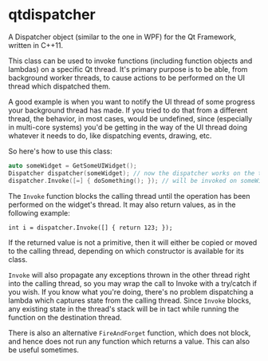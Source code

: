 qtdispatcher
============

A Dispatcher object (similar to the one in WPF) for the Qt Framework, written in C++11.

This class can be used to invoke functions (including function objects and lambdas) on a specific Qt thread.
It's primary purpose is to be able, from background worker threads, to cause actions to be performed on the UI thread which dispatched them.

A good example is when you want to notify the UI thread of some progress your background thread has made.
If you tried to do that from a different thread, the behavior, in most cases, would be undefined, since (especially in multi-core systems) you'd be getting in the way of the UI thread doing whatever it needs to do, like dispatching events, drawing, etc.

So here's how to use this class:

```c++
auto someWidget = GetSomeUIWidget();  
Dispatcher dispatcher(someWidget); // now the dispatcher works on the thread Qt assigns to someWidget  
dispatcher.Invoke([=] { doSomething(); }); // will be invoked on someWidget's thread, and block this thread until that ones completes
```

The `Invoke` function blocks the calling thread until the operation has been performed on the widget's thread.
It may also return values, as in the following example:

```int i = dispatcher.Invoke([] { return 123; });```

If the returned value is not a primitive, then it will either be copied or moved to the calling thread, depending on which constructor is available for its class.

`Invoke` will also propagate any exceptions thrown in the other thread right into the calling thread, so you may wrap the call to Invoke with a try/catch if you wish.
If you know what you're doing, there's no problem dispatching a lambda which captures state from the calling thread. Since `Invoke` blocks, any existing state in the thread's stack will be in tact while running the function on the destination thread.

There is also an alternative `FireAndForget` function, which does not block, and hence does not run any function which returns a value. This can also be useful sometimes.
